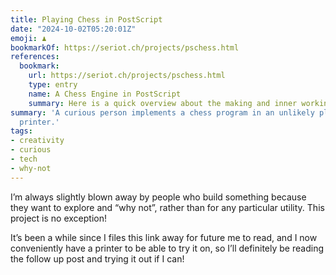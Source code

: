 ```yaml
---
title: Playing Chess in PostScript
date: "2024-10-02T05:20:01Z"
emoji: ♟️
bookmarkOf: https://seriot.ch/projects/pschess.html
references:
  bookmark:
    url: https://seriot.ch/projects/pschess.html
    type: entry
    name: A Chess Engine in PostScript
    summary: Here is a quick overview about the making and inner working of PSChess.
summary: 'A curious person implements a chess program in an unlikely place: on your
  printer.'
tags:
- creativity
- curious
- tech
- why-not
---
```

I’m always slightly blown away by people who build something because they want to explore and “why not”, rather than for any particular utility. This project is no exception!

It’s been a while since I files this link away for future me to read, and I now conveniently have a printer to be able to try it on, so I’ll definitely be reading the follow up post and trying it out if I can!
